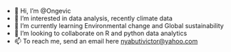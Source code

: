 - 👋 Hi, I’m @Ongevic
- 👀 I’m interested in data analysis, recently climate data
- 🌱 I’m currently learning Environmental change and Global sustainability
- 💞️ I’m looking to collaborate on R and python data analytics 
- 📫 To reach me, send an email here nyabutivictor@yahoo.com
